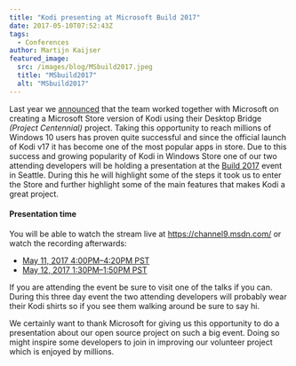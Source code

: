 ```yaml
---
title: "Kodi presenting at Microsoft Build 2017"
date: 2017-05-10T07:52:43Z
tags:
  - Conferences
author: Martijn Kaijser
featured_image:
  src: /images/blog/MSbuild2017.jpeg
  title: "MSbuild2017"
  alt: "MSbuild2017"
---
```


Last year we [announced](https://kodi.tv/article/kodi-goes-windows-store) that the team worked together with Microsoft on creating a Microsoft Store version of Kodi using their Desktop Bridge _(Project Centennial)_ project. Taking this opportunity to reach millions of Windows 10 users has proven quite successful and since the official launch of Kodi v17 it has become one of the most popular apps in store. Due to this success and growing popularity of Kodi in Windows Store one of our two attending developers will be holding a presentation at the [Build 2017](https://mybuild.microsoft.com/) event in Seattle. During this he will highlight some of the steps it took us to enter the Store and further highlight some of the main features that makes Kodi a great project.

#### Presentation time

You will be able to watch the stream live at <https://channel9.msdn.com/> or watch the recording afterwards:

- [May 11, 2017 4:00PM–4:20PM PST](https://channel9.msdn.com/Events/Build/2017/T6107-R1)
- [May 12, 2017 1:30PM–1:50PM PST](https://channel9.msdn.com/Events/Build/2017/T6107-R2)

If you are attending the event be sure to visit one of the talks if you can. During this three day event the two attending developers will probably wear their Kodi shirts so if you see them walking around be sure to say hi.

We certainly want to thank Microsoft for giving us this opportunity to do a presentation about our open source project on such a big event. Doing so might inspire some developers to join in improving our volunteer project which is enjoyed by millions.
